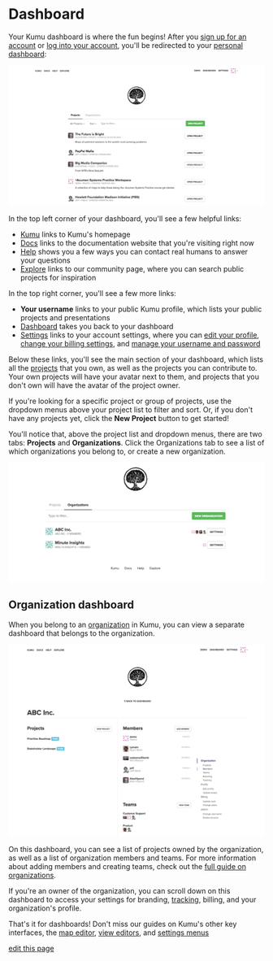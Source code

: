 # Dashboard

Your Kumu dashboard is where the fun begins! After you [sign up for an account](https://kumu.io/join) or [log into your account](https://kumu.io/login), you'll be redirected to your [personal dashboard](https://kumu.io/dashboard):

![dashboard](/images/dashboard.png)

In the top left corner of your dashboard, you'll see a few helpful links:

- [Kumu](https://kumu.io/) links to Kumu's homepage
- [Docs](http://docs.kumu.io/) links to the documentation website that you're visiting right now
- [Help](https://kumu.io/help) shows you a few ways you can contact real humans to answer your questions
- [Explore](https://kumu.io/community) links to our community page, where you can search public projects for inspiration

In the top right corner, you'll see a few more links:

- **Your username** links to your public Kumu profile, which lists your public projects and presentations
- [Dashboard](https://kumu.io/dashboard) takes you back to your dashboard
- [Settings](https://kumu.io/settings) links to your account settings, where you can [edit your profile](https://kumu.io/settings#profile), [change your billing settings](https://kumu.io/settings#billing), and [manage your username and password](https://kumu.io/settings#admin)

Below these links, you'll see the main section of your dashboard, which lists all the [projects](/projects-maps-views.md#projects) that you own, as well as the projects you can contribute to. Your own projects will have your avatar next to them, and projects that you don't own will have the avatar of the project owner.

If you're looking for a specific project or group of projects, use the dropdown menus above your project list to filter and sort. Or, if you don't have any projects yet, click the **New Project** button to get started!

You'll notice that, above the project list and dropdown menus, there are two tabs: **Projects** and **Organizations**. Click the Organizations tab to see a list of which organizations you belong to, or create a new organization.

![organization tab](/images/dashboard-organizations-list.png)


## Organization dashboard

When you belong to an [organization](/guides/organizations.md) in Kumu, you can view a separate dashboard that belongs to the organization.

![organization dashboard](/images/dashboard-organization.png)

On this dashboard, you can see a list of projects owned by the organization, as well as a list of organization members and teams. For more information about adding members and creating teams, check out the [full guide on organizations](/guides/organizations.md).

If you're an owner of the organization, you can scroll down on this dashboard to access your settings for branding, [tracking](/guides/tracking.md), billing, and your organization's profile.

That's it for dashboards! Don't miss our guides on Kumu's other key interfaces, the [map editor](/overview/map-editor.md), [view editors](/overview/view-editor.md), and [settings menus](/overview/settings.md)

<span class="edit-link"><a href="https://github.com/kumu/docs/blob/master/overview/dashboard.md" target="_blank"><i class="fa fa-github"></i> edit this page</a></span>
